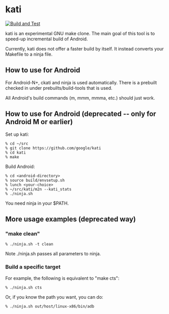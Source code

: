 kati
====

[![Build and Test](https://github.com/google/kati/workflows/Build%20and%20Test/badge.svg)](https://github.com/google/kati/actions)

kati is an experimental GNU make clone.
The main goal of this tool is to speed-up incremental build of Android.

Currently, kati does not offer a faster build by itself. It instead converts
your Makefile to a ninja file.

How to use for Android
----------------------

For Android-N+, ckati and ninja is used automatically. There is a prebuilt
checked in under prebuilts/build-tools that is used.

All Android's build commands (m, mmm, mmma, etc.) should just work.

How to use for Android (deprecated -- only for Android M or earlier)
----------------------

Set up kati:

    % cd ~/src
    % git clone https://github.com/google/kati
    % cd kati
    % make

Build Android:

    % cd <android-directory>
    % source build/envsetup.sh
    % lunch <your-choice>
    % ~/src/kati/m2n --kati_stats
    % ./ninja.sh

You need ninja in your $PATH.

More usage examples (deprecated way)
-------------------

### "make clean"

    % ./ninja.sh -t clean

Note ./ninja.sh passes all parameters to ninja.

### Build a specific target

For example, the following is equivalent to "make cts":

    % ./ninja.sh cts

Or, if you know the path you want, you can do:

    % ./ninja.sh out/host/linux-x86/bin/adb

